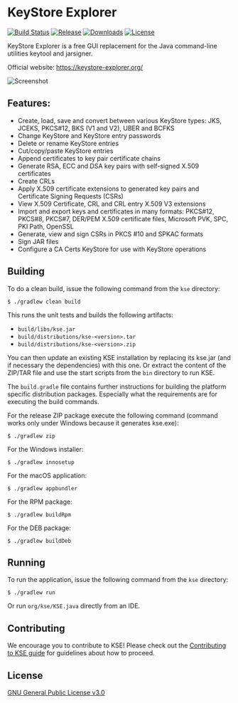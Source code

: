 # KeyStore Explorer
[![Build Status](https://img.shields.io/github/workflow/status/kaikramer/keystore-explorer/Java%20CI%20with%20Gradle)](https://github.com/kaikramer/keystore-explorer/actions/workflows/gradle.yml)
[![Release](https://img.shields.io/github/v/release/kaikramer/keystore-explorer)](https://github.com/kaikramer/keystore-explorer/releases)
[![Downloads](https://img.shields.io/github/downloads/kaikramer/keystore-explorer/total)](https://tooomm.github.io/github-release-stats/?username=kaikramer&repository=keystore-explorer)
[![License](https://img.shields.io/github/license/kaikramer/keystore-explorer)](https://github.com/kaikramer/keystore-explorer/blob/master/LICENSE)

KeyStore Explorer is a free GUI replacement for the Java command-line utilities keytool and jarsigner.

Official website: https://keystore-explorer.org/

![Screenshot](https://raw.githubusercontent.com/kaikramer/kaikramer.github.io/main/images/win10_mykeystore.png)

## Features:

 - Create, load, save and convert between various KeyStore types: JKS, JCEKS, PKCS#12, BKS (V1 and V2), UBER and BCFKS
 - Change KeyStore and KeyStore entry passwords
 - Delete or rename KeyStore entries
 - Cut/copy/paste KeyStore entries
 - Append certificates to key pair certificate chains
 - Generate RSA, ECC and DSA key pairs with self-signed X.509 certificates
 - Create CRLs
 - Apply X.509 certificate extensions to generated key pairs and Certificate Signing Requests (CSRs)
 - View X.509 Certificate, CRL and CRL entry X.509 V3 extensions
 - Import and export keys and certificates in many formats: PKCS#12, PKCS#8, PKCS#7, DER/PEM X.509 certificate files, Microsoft PVK, SPC, PKI Path, OpenSSL
 - Generate, view and sign CSRs in PKCS #10 and SPKAC formats
 - Sign JAR files
 - Configure a CA Certs KeyStore for use with KeyStore operations
 
## Building

To do a clean build, issue the following command from the `kse` directory:

    $ ./gradlew clean build

This runs the unit tests and builds the following artifacts:
- `build/libs/kse.jar`
- `build/distributions/kse-<version>.tar`
- `build/distributions/kse-<version>.zip`

You can then update an existing KSE installation by replacing its kse.jar (and if necessary the dependencies) with this one. 
Or extract the content of the ZIP/TAR file and use the start scripts from the `bin` directory to run KSE. 

The `build.gradle` file contains further instructions for building the platform specific distribution packages. 
Especially what the requirements are for executing the build commands.

For the release ZIP package execute the following command (command works only under Windows because it generates kse.exe):

    $ ./gradlew zip 

For the Windows installer:

    $ ./gradlew innosetup

For the macOS application:

    $ ./gradlew appbundler

For the RPM package:

    $ ./gradlew buildRpm

For the DEB package:

    $ ./gradlew buildDeb

## Running

To run the application, issue the following command from the `kse` directory:

    $ ./gradlew run

Or run `org/kse/KSE.java` directly from an IDE.

## Contributing

We encourage you to contribute to KSE! Please check out the [Contributing to KSE guide](https://github.com/kaikramer/keystore-explorer/blob/master/CONTRIBUTING.md) for guidelines about how to proceed.

## License

[GNU General Public License v3.0](https://github.com/kaikramer/keystore-explorer/blob/master/LICENSE)
